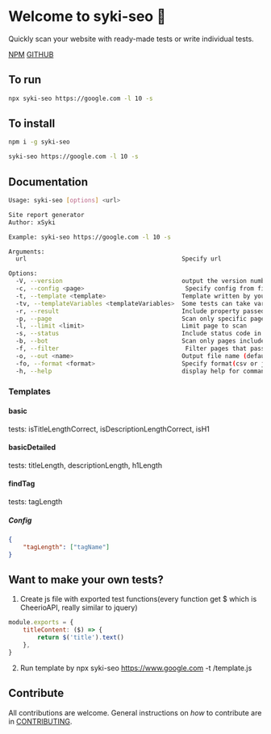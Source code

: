 # Welcome to syki-seo 👋

Quickly scan your website with ready-made tests or write individual tests.

[NPM](https://www.npmjs.com/package/syki-seo)
[GITHUB](https://github.com/xSyki/syki-seo)

## To run

```bash
npx syki-seo https://google.com -l 10 -s
```

## To install

```bash
npm i -g syki-seo

syki-seo https://google.com -l 10 -s
```

## Documentation

```bash
Usage: syki-seo [options] <url>

Site report generator
Author: xSyki

Example: syki-seo https://google.com -l 10 -s

Arguments:
  url                                           Specify url

Options:
  -V, --version                                 output the version number
  -c, --config <page>                            Specify config from file(.json)
  -t, --template <template>                     Template written by you with path or name defined earlier. (basic, basicDetailed, findTag) (default: "basic")
  -tv, --templateVariables <templateVariables>  Some tests can take variables. Example data structure { "tagsLength": ["code"] }
  -r, --result                                  Include property passed in the result (default: false)
  -p, --page                                    Scan only specific page (default: false)
  -l, --limit <limit>                           Limit page to scan
  -s, --status                                  Include status code in report (default: false)
  -b, --bot                                     Scan only pages included by bots (default: false)
  -f, --filter                                   Filter pages that passed tests (default: false)
  -o, --out <name>                              Output file name (default: "out")
  -fo, --format <format>                        Specify format(csv or json) (default: "csv")
  -h, --help                                    display help for command
```

### Templates

#### basic

tests: isTitleLengthCorrect, isDescriptionLengthCorrect, isH1

#### basicDetailed

tests: titleLength, descriptionLength, h1Length

#### findTag

tests: tagLength

##### Config

```json
{
    "tagLength": ["tagName"]
}
```

## Want to make your own tests?

1. Create js file with exported test functions(every function get $ which is CheerioAPI, really similar to jquery)

```js
module.exports = {
    titleContent: ($) => {
        return $('title').text()
    },
}
```

2. Run template by npx syki-seo https://www.google.com -t /template.js

## Contribute

All contributions are welcome. General instructions on _how_ to contribute are in [CONTRIBUTING](CONTRIBUTING.md).
